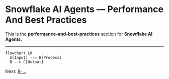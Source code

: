 # Snowflake AI Agents — Performance And Best Practices

This is the **performance-and-best-practices** section for **Snowflake AI Agents**.

---

```mermaid
flowchart LR
  A[Input] --> B[Process]
  B --> C[Output]
```

Next: [8-...](./8-*.md)
